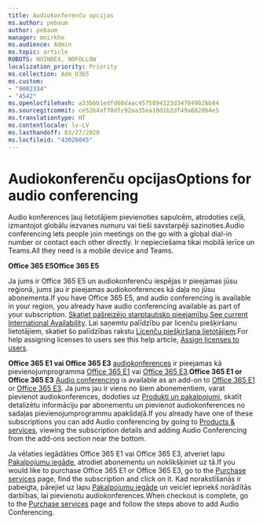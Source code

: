 ```yaml
---
title: Audiokonferenču opcijas
ms.author: pebaum
author: pebaum
manager: mnirkhe
ms.audience: Admin
ms.topic: article
ROBOTS: NOINDEX, NOFOLLOW
localization_priority: Priority
ms.collection: Adm_O365
ms.custom:
- "9002334"
- "4542"
ms.openlocfilehash: a33bbb1edfd68daac4575894323d347849b2bb84
ms.sourcegitcommit: ce5264af70dfc92aa35ea10d1b2df49a6820b4e5
ms.translationtype: HT
ms.contentlocale: lv-LV
ms.lasthandoff: 03/27/2020
ms.locfileid: "43028045"
---
```

# <a name="options-for-audio-conferencing"></a><span data-ttu-id="ff45e-102">Audiokonferenču opcijas</span><span class="sxs-lookup"><span data-stu-id="ff45e-102">Options for audio conferencing</span></span>

<span data-ttu-id="ff45e-103">Audio konferences ļauj lietotājiem pievienoties sapulcēm, atrodoties ceļā, izmantojot globālu iezvanes numuru vai tieši savstarpēji sazinoties.</span><span class="sxs-lookup"><span data-stu-id="ff45e-103">Audio conferencing lets people join meetings on the go with a global dial-in number or contact each other directly.</span></span>  <span data-ttu-id="ff45e-104">Ir nepieciešama tikai mobilā ierīce un Teams.</span><span class="sxs-lookup"><span data-stu-id="ff45e-104">All they need is a mobile device and Teams.</span></span>

<span data-ttu-id="ff45e-105">**Office 365 E5**</span><span class="sxs-lookup"><span data-stu-id="ff45e-105">**Office 365 E5**</span></span>

<span data-ttu-id="ff45e-106">Ja jums ir Office 365 E5 un audiokonferenču iespējas ir pieejamas jūsu reģionā, jums jau ir pieejamas audiokonferences kā daļa no jūsu abonementa.</span><span class="sxs-lookup"><span data-stu-id="ff45e-106">If you have Office 365 E5, and audio conferencing is available in your region, you already have audio conferencing available as part of your subscription.</span></span>   <span data-ttu-id="ff45e-107">[Skatiet pašreizējo starptautisko pieejamību](https://go.microsoft.com/fwlink/p/?LinkID=839556).</span><span class="sxs-lookup"><span data-stu-id="ff45e-107">[See current International Availability](https://go.microsoft.com/fwlink/p/?LinkID=839556).</span></span>  <span data-ttu-id="ff45e-108">Lai saņemtu palīdzību par licenču piešķiršanu lietotājiem, skatiet šo palīdzības rakstu [Licenču piešķiršana lietotājiem](https://docs.microsoft.com/microsoft-365/admin/manage/assign-licenses-to-users).</span><span class="sxs-lookup"><span data-stu-id="ff45e-108">For help assigning licenses to users see this help article, [Assign licenses to users](https://docs.microsoft.com/microsoft-365/admin/manage/assign-licenses-to-users).</span></span>

<span data-ttu-id="ff45e-109">**Office 365 E1 vai Office 365 E3**
[audiokonferences](https://products.office.com/microsoft-teams/online-meeting-solutions#customerstoryregion2) ir pieejamas kā pievienojumprogramma [Office 365 E1](https://www.microsoft.com/microsoft-365/business/office-365-enterprise-e1-business-software) vai [Office 365 E3](https://www.microsoft.com/microsoft-365/business/office-365-enterprise-e3-business-software).</span><span class="sxs-lookup"><span data-stu-id="ff45e-109">**Office 365 E1 or Office 365 E3**
[Audio conferencing](https://products.office.com/microsoft-teams/online-meeting-solutions#customerstoryregion2) is available as an add-on to [Office 365 E1](https://www.microsoft.com/microsoft-365/business/office-365-enterprise-e1-business-software) or [Office 365 E3](https://www.microsoft.com/microsoft-365/business/office-365-enterprise-e3-business-software).</span></span>  <span data-ttu-id="ff45e-110">Ja jums jau ir viens no šiem abonementiem, varat pievienot audiokonferences, dodoties uz [Produkti un pakalpojumi](https://go.microsoft.com/fwlink/p/?linkid=842054), skatīt detalizētu informāciju par abonementu un pievienot audiokonferences no sadaļas pievienojumprogrammu apakšdaļā.</span><span class="sxs-lookup"><span data-stu-id="ff45e-110">If you already have one of these subscriptions you can add Audio conferencing by going to [Products & services](https://go.microsoft.com/fwlink/p/?linkid=842054), viewing the subscription details and adding Audio Conferencing from the add-ons section near the bottom.</span></span>

<span data-ttu-id="ff45e-111">Ja vēlaties iegādāties Office 365 E1 vai Office 365 E3, atveriet lapu [Pakalpojumu iegāde](https://go.microsoft.com/fwlink/p/?linkid=868433), atrodiet abonementu un noklikšķiniet uz tā.</span><span class="sxs-lookup"><span data-stu-id="ff45e-111">If you would like to purchase Office 365 E1 or Office 365 E3, go to the [Purchase services](https://go.microsoft.com/fwlink/p/?linkid=868433) page, find the subscription and click on it.</span></span>  <span data-ttu-id="ff45e-112">Kad norakstīšanās ir pabeigta, pārejiet uz lapu [Pakalpojumu iegāde](https://go.microsoft.com/fwlink/p/?linkid=868433) un veiciet iepriekš norādītās darbības, lai pievienotu audiokonferences.</span><span class="sxs-lookup"><span data-stu-id="ff45e-112">When checkout is complete, go to the [Purchase services](https://go.microsoft.com/fwlink/p/?linkid=868433) page and follow the steps above to add Audio Conferencing.</span></span>
